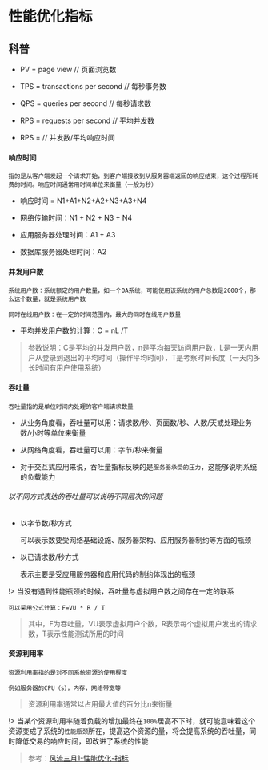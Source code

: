 # 性能优化指标

## 科普

* PV = page view 	// 页面浏览数

* TPS = transactions per second 	// 每秒事务数

* QPS = queries per second 	// 每秒请求数

* RPS = requests per second 	// 平均并发数

* RPS = 	 // 并发数/平均响应时间

#### 响应时间

	指的是从客户端发起一个请求开始，到客户端接收到从服务器端返回的响应结束，这个过程所耗费的时间。响应时间通常用时间单位来衡量（一般为秒）

* 响应时间 = N1+A1+N2+A2+N3+A3+N4

* 网络传输时间：N1 + N2 + N3 + N4

* 应用服务器处理时间：A1 + A3

* 数据库服务器处理时间：A2

#### 并发用户数

	系统用户数：系统额定的用户数量，如一个OA系统，可能使用该系统的用户总数是2000个，那么这个数量，就是系统用户数

	同时在线用户数：在一定的时间范围内，最大的同时在线用户数量

* 平均并发用户数的计算：C = nL /T

> 参数说明：C是平均的并发用户数，n是平均每天访问用户数，L是一天内用户从登录到退出的平均时间（操作平均时间），T是考察时间长度（一天内多长时间有用户使用系统）

#### 吞吐量

	吞吐量指的是单位时间内处理的客户端请求数量

* 从业务角度看，吞吐量可以用：请求数/秒、页面数/秒、人数/天或处理业务数/小时等单位来衡量

* 从网络角度看，吞吐量可以用：字节/秒来衡量

* 对于交互式应用来说，吞吐量指标反映的是`服务器承受的压力`，这能够说明系统的负载能力

###### 以不同方式表达的吞吐量可以说明不同层次的问题

* 以字节数/秒方式

	可以表示数要受网络基础设施、服务器架构、应用服务器制约等方面的瓶颈

* 以已请求数/秒方式

	表示主要是受应用服务器和应用代码的制约体现出的瓶颈

!> 当没有遇到性能瓶颈的时候，吞吐量与虚拟用户数之间存在一定的联系

	可以采用公式计算：F=VU * R / T

> 其中，F为吞吐量，VU表示虚拟用户个数，R表示每个虚拟用户发出的请求数，T表示性能测试所用的时间

#### 资源利用率

	资源利用率指的是对不同系统资源的使用程度

	例如服务器的CPU（s），内存，网络带宽等

> 资源利用率通常以占用最大值的百分比n来衡量

!> 当某个资源利用率随着负载的增加最终在`100%`居高不下时，就可能意味着这个资源变成了系统的`性能瓶颈`所在，提高这个资源的量，将会提高系统的吞吐量，同时降低交易的响应时间，即改进了系统的性能

> 参考：[风流三月1-性能优化-指标](https://blog.csdn.net/u012869196/article/details/80015643)
